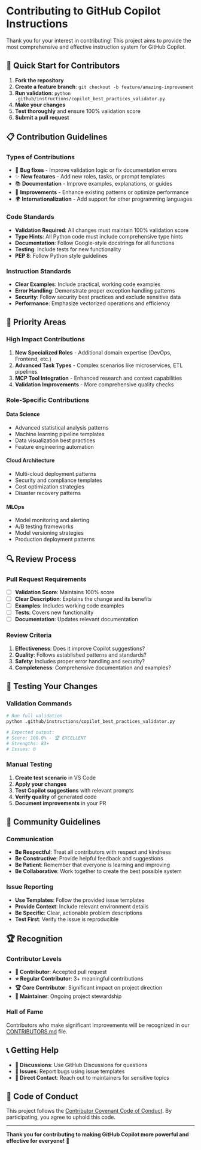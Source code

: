 # Contributing to GitHub Copilot Instructions

Thank you for your interest in contributing! This project aims to provide the most comprehensive and effective instruction system for GitHub Copilot.

## 🚀 Quick Start for Contributors

1. **Fork the repository**
2. **Create a feature branch**: `git checkout -b feature/amazing-improvement`
3. **Run validation**: `python .github/instructions/copilot_best_practices_validator.py`
4. **Make your changes**
5. **Test thoroughly** and ensure 100% validation score
6. **Submit a pull request**

## 📋 Contribution Guidelines

### **Types of Contributions**
- 🐛 **Bug fixes** - Improve validation logic or fix documentation errors
- ✨ **New features** - Add new roles, tasks, or prompt templates
- 📚 **Documentation** - Improve examples, explanations, or guides
- 🔧 **Improvements** - Enhance existing patterns or optimize performance
- 🌍 **Internationalization** - Add support for other programming languages

### **Code Standards**
- **Validation Required**: All changes must maintain 100% validation score
- **Type Hints**: All Python code must include comprehensive type hints
- **Documentation**: Follow Google-style docstrings for all functions
- **Testing**: Include tests for new functionality
- **PEP 8**: Follow Python style guidelines

### **Instruction Standards**
- **Clear Examples**: Include practical, working code examples
- **Error Handling**: Demonstrate proper exception handling patterns
- **Security**: Follow security best practices and exclude sensitive data
- **Performance**: Emphasize vectorized operations and efficiency

## 🎯 Priority Areas

### **High Impact Contributions**
1. **New Specialized Roles** - Additional domain expertise (DevOps, Frontend, etc.)
2. **Advanced Task Types** - Complex scenarios like microservices, ETL pipelines
3. **MCP Tool Integration** - Enhanced research and context capabilities
4. **Validation Improvements** - More comprehensive quality checks

### **Role-Specific Contributions**

#### **Data Science**
- Advanced statistical analysis patterns
- Machine learning pipeline templates
- Data visualization best practices
- Feature engineering automation

#### **Cloud Architecture**
- Multi-cloud deployment patterns
- Security and compliance templates
- Cost optimization strategies
- Disaster recovery patterns

#### **MLOps**
- Model monitoring and alerting
- A/B testing frameworks
- Model versioning strategies
- Production deployment patterns

## 🔍 Review Process

### **Pull Request Requirements**
- [ ] **Validation Score**: Maintains 100% score
- [ ] **Clear Description**: Explains the change and its benefits
- [ ] **Examples**: Includes working code examples
- [ ] **Tests**: Covers new functionality
- [ ] **Documentation**: Updates relevant documentation

### **Review Criteria**
1. **Effectiveness**: Does it improve Copilot suggestions?
2. **Quality**: Follows established patterns and standards?
3. **Safety**: Includes proper error handling and security?
4. **Completeness**: Comprehensive documentation and examples?

## 🧪 Testing Your Changes

### **Validation Commands**
```bash
# Run full validation
python .github/instructions/copilot_best_practices_validator.py

# Expected output:
# Score: 100.0% - 🏆 EXCELLENT
# Strengths: 83+
# Issues: 0
```

### **Manual Testing**
1. **Create test scenario** in VS Code
2. **Apply your changes** 
3. **Test Copilot suggestions** with relevant prompts
4. **Verify quality** of generated code
5. **Document improvements** in your PR

## 💬 Community Guidelines

### **Communication**
- **Be Respectful**: Treat all contributors with respect and kindness
- **Be Constructive**: Provide helpful feedback and suggestions
- **Be Patient**: Remember that everyone is learning and improving
- **Be Collaborative**: Work together to create the best possible system

### **Issue Reporting**
- **Use Templates**: Follow the provided issue templates
- **Provide Context**: Include relevant environment details
- **Be Specific**: Clear, actionable problem descriptions
- **Test First**: Verify the issue is reproducible

## 🏆 Recognition

### **Contributor Levels**
- **🌟 Contributor**: Accepted pull request
- **⭐ Regular Contributor**: 3+ meaningful contributions
- **🏆 Core Contributor**: Significant impact on project direction
- **👑 Maintainer**: Ongoing project stewardship

### **Hall of Fame**
Contributors who make significant improvements will be recognized in our [CONTRIBUTORS.md](CONTRIBUTORS.md) file.

## 📞 Getting Help

- **💬 Discussions**: Use GitHub Discussions for questions
- **🐛 Issues**: Report bugs using issue templates
- **📧 Direct Contact**: Reach out to maintainers for sensitive topics

## 📜 Code of Conduct

This project follows the [Contributor Covenant Code of Conduct](CODE_OF_CONDUCT.md). By participating, you agree to uphold this code.

---

**Thank you for contributing to making GitHub Copilot more powerful and effective for everyone!** 🚀
